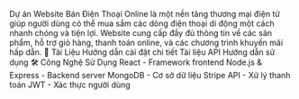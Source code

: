 Dự án Website Bán Điện Thoại Online là một nền tảng thương mại điện tử giúp người dùng có thể mua sắm các dòng điện thoại di động một cách nhanh chóng và tiện lợi. Website cung cấp đầy đủ thông tin về các sản phẩm, hỗ trợ giỏ hàng, thanh toán online, và các chương trình khuyến mãi hấp dẫn.
📄 Tài Liệu
Hướng dẫn cài đặt chi tiết
Tài liệu API
Hướng dẫn sử dụng
🛠 Công Nghệ Sử Dụng
React - Framework frontend
Node.js & Express - Backend server
MongoDB - Cơ sở dữ liệu
Stripe API - Xử lý thanh toán
JWT - Xác thực người dùng
